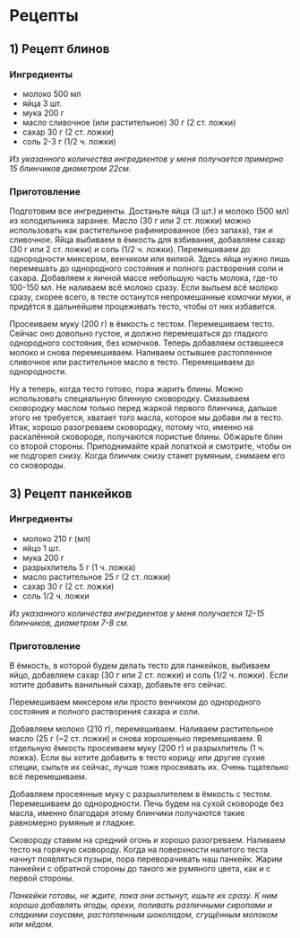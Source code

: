 # Рецепты

## 1) Рецепт блинов 

### **Ингредиенты**

+ молоко 500 мл
+ яйца 3 шт.
+ мука 200 г
+ масло сливочное (или растительное) 30 г (2 ст. ложки)
+ сахар 30 г (2 ст. ложки)
+ соль 2-3 г (1/2 ч. ложки)

*Из указанного количества ингредиентов у меня получается примерно 15 блинчиков диаметром 22см.*

### **Приготовление**

Подготовим все ингредиенты. Достаньте яйца (3 шт.) и молоко (500 мл) из холодильника заранее. Масло (30 г или 2 ст. ложки) можно использовать как растительное рафинированное (без запаха), так и сливочное. Яйца выбиваем в ёмкость для взбивания, добавляем сахар (30 г или 2 ст. ложки) и соль (1/2 ч. ложки). Перемешиваем до однородности миксером, венчиком или вилкой. Здесь яйца нужно лишь перемешать до однородного состояния и полного растворения соли и сахара. Добавляем к яичной массе небольшую часть молока, где-то 100-150 мл. Не наливаем всё молоко сразу. Если выльем всё молоко сразу, скорее всего, в тесте останутся непромешанные комочки муки, и придётся в дальнейшем процеживать тесто, чтобы от них избавится. 

Просеиваем муку (200 г) в ёмкость с тестом. Перемешиваем тесто. Сейчас оно довольно густое, и должно перемешаться до гладкого однородного состояния, без комочков. Теперь добавляем оставшееся молоко и снова перемешиваем. Наливаем остывшее растопленное сливочное или растительное масло в тесто. Перемешиваем до однородности.

Ну а теперь, когда тесто готово, пора жарить блины. Можно использовать специальную блинную сковородку. Смазываем сковородку маслом только перед жаркой первого блинчика, дальше этого не требуется, хватает того масла, которое мы добави ли в тесто. Итак, хорошо разогреваем сковородку, потому что, именно на раскалённой сковороде, получаются пористые блины. Обжарьте блин со второй стороны. Приподнимайте край лопаткой и смотрите, чтобы он не подгорел снизу. Когда блинчик снизу станет румяным, снимаем его со сковороды.

## 3) Рецепт панкейков

### **Ингредиенты**

* молоко 210 г (мл)
* яйцо 1 шт.
* мука 200 г
* разрыхлитель 5 г (1 ч. ложка)
* масло растительное 25 г (2 ст. ложки)
* сахар 30 г (2 ст. ложки)
* соль 1/2 ч. ложки

*Из указанного количества ингредиентов у меня получается 12-15 блинчиков, диаметром 7-8 см.*

### **Приготовление**

В ёмкость, в которой будем делать тесто для панкейков, выбиваем яйцо, добавляем сахар (30 г или 2 ст. ложки) и соль (1/2 ч. ложки). Если хотите добавить ванильный сахар, добавьте его сейчас.

Перемешиваем миксером или просто венчиком до однородного состояния и полного растворения сахара и соли.

Добавляем молоко (210 г), перемешиваем. Наливаем растительное масло (25 г (~2 ст. ложки) и снова хорошенько перемешиваем. В отдельную ёмкость просеиваем муку (200 г) и разрыхлитель (1 ч. ложка). Если вы хотите добавить в тесто корицу или другие сухие специи, сыпьте их сейчас, лучше тоже просеивать их. Очень тщательно всё перемешиваем.

Добавляем просеянные муку с разрыхлителем в ёмкость с тестом. Перемешиваем до однородности. Печь будем на сухой сковороде без масла, именно благодаря этому блинчики получаются такие равномерно румяные и гладкие. 

Сковороду ставим на средний огонь и хорошо разогреваем. Наливаем тесто на горячую сковороду.  Когда на поверхности налитого теста начнут появляться пузыри, пора переворачивать наш панкейк.  Жарим панкейки с обратной стороны до такого же румяного цвета, как и с первой стороны. 

*Панкейки готовы, не ждите, пока они остынут, ешьте их сразу. К ним хорошо добавлять ягоды, орехи, поливать различными сиропами и сладкими соусами, растопленным шоколадом, сгущённым молоком или мёдом.*
